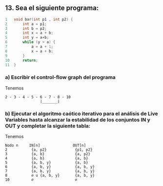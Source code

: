 ## 13. Sea el siguiente programa:

```C
1   void bar(int p1 , int p2) {
2       int a = p1;
3       int b = p2;
4       int x = a + b;
5       int y = a∗b;
6       while (y > a) {
7           a = a + 1;
8           x = a + b;
9       }
10      return;
11  }
```

### a) Escribir el control-flow graph del programa

Tenemos

```
2 - 3 - 4 - 5 - 6 - 7 - 8 - 10
                |_______| 
```

### b) Ejecutar el algoritmo caótico iterativo para el análisis de Live Variables hasta alcanzar la estabilidad de los conjuntos IN y OUT y completar la siguiente tabla:

Tenemos

```
Nodo n     IN[n]               OUT[n]
2           {a, p2}             {p1, p2}
3           {a, b}              {a, p2}
4           {a, b}              {a, b}
5           {a, b, y}           {a, b}
6           {a, b, y}           {a, b, y}
7           {a, b, y}           {a, b, y}
8           ∅ u {a, b, y}       {a, b, y}
10          ∅                   ∅
```

